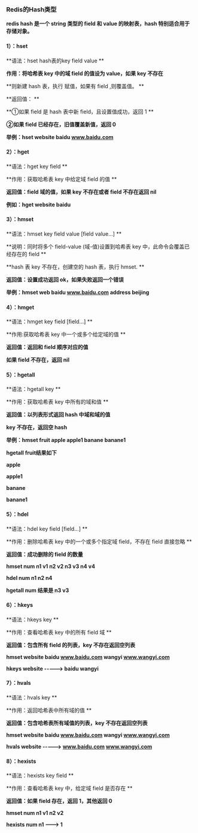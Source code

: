### Redis的Hash类型

**redis hash 是一个 string 类型的 field 和 value 的映射表，hash 特别适合用于存储对象。**



#### 1）：hset

**语法：hset  hash表的key   field   value **

**作用：将哈希表 key 中的域 field 的值设为 value，如果 key 不存在**

**则新建 hash 表，执行 赋值，如果有 field ,则覆盖值。 **

**返回值： **

**①如果 field 是 hash 表中新 field，且设置值成功，返回 1 **

**②如果 field 已经存在，旧值覆盖新值，返回 0**

**举例：hset website baidu www.baidu.com**



#### 2）：hget

**语法：hget  key  field **

**作用：获取哈希表 key 中给定域 field 的值 **

**返回值：field 域的值，如果 key 不存在或者 field 不存在返回 nil**

**例如：hget website baidu**



#### 3）：hmset

**语法：hmset key field value [field value…] **

**说明：同时将多个 field-value (域-值)设置到哈希表 key 中，此命令会覆盖已经存在的 field **

**hash 表 key 不存在，创建空的 hash 表，执行 hmset. **

**返回值：设置成功返回 ok，如果失败返回一个错误**

**举例：hmset web baidu www.baidu.com address beijing**



#### 4）：hmget

**语法：hmget key field [field…] **

**作用:获取哈希表 key 中一个或多个给定域的值 **

**返回值：返回和 field 顺序对应的值**

**如果 field 不存在，返回 nil**



#### 5）：hgetall

**语法：hgetall key **

**作用：获取哈希表 key 中所有的域和值 **

**返回值：以列表形式返回 hash 中域和域的值**

**key 不存在，返回空 hash**

**举例：hmset fruit apple apple1 banane banane1**

**hgetall fruit结果如下**

**apple**

**apple1**

**banane**

**banane1**



#### 5）：hdel

**语法：hdel key field [field…] **

**作用：删除哈希表 key 中的一个或多个指定域 field，不存在 field 直接忽略 **

**返回值：成功删除的 field 的数量**

**hmset num n1 v1 n2 v2 n3 v3 n4 v4**

**hdel num n1 n2 n4**

**hgetall num    结果是   n3 v3**



#### 6）：hkeys

**语法：hkeys key **

**作用：查看哈希表 key 中的所有 field 域 **

**返回值：包含所有 field 的列表，key 不存在返回空列表**

**hmset website baidu www.baidu.com wangyi www.wangyi.com**

**hkeys website   ----->  baidu  wangyi**



#### 7）：hvals

**语法：hvals key **

**作用：返回哈希表中所有域的值 **

**返回值：包含哈希表所有域值的列表，key 不存在返回空列表**

**hmset website baidu www.baidu.com wangyi www.wangyi.com**

**hvals website   ----->  www.baidu.com   www.wangyi.com**



#### 8）：hexists

**语法：hexists key field **

**作用：查看哈希表 key 中，给定域 field 是否存在 **

**返回值：如果 field 存在，返回 1，其他返回 0**

**hmset num n1 v1 n2 v2**

**hexists num n1  --->  1**

